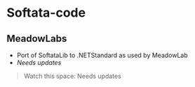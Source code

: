 # Softata-code

## MeadowLabs

- Port of SoftataLib to .NETStandard as used by MeadowLab
- _Needs updates_

> Watch this space: Needs updates